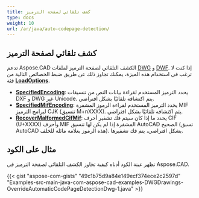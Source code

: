 ```yaml
---
title: كشف تلقائي لصفحة الترميز
type: docs
weight: 10
url: /ar/java/auto-codepage-detection/
---
```


## **كشف تلقائي لصفحة الترميز**

تدعم Aspose.CAD الكشف التلقائي لصفحة الترميز لملفات [DWG](https://docs.fileformat.com/cad/dwg/) و [DWF](https://docs.fileformat.com/cad/dwf/). إذا كنت لا ترغب في استخدام هذه الميزة، يمكنك تجاوز ذلك عن طريق ضبط الخصائص التالية من فئة [**LoadOptions**](https://reference.aspose.com/cad/java/com.aspose.cad/LoadOptions).

- [**SpecifiedEncoding**](https://reference.aspose.com/cad/java/com.aspose.cad/LoadOptions#setSpecifiedEncoding-int-): يحدد الترميز المستخدم لقراءة بيانات النص من تنسيقات DXF و DWG غير Unicode. يتم اكتشافه تلقائيًا بشكل افتراضي.
- [**SpecifiedMifEncoding**](https://reference.aspose.com/cad/java/com.aspose.cad/LoadOptions#setSpecifiedMifEncoding-int-): يحدد الترميز المستخدم لقراءة الرموز المشفرة MIF لبرامج الترميز CJK (تنسيق M+nXXXX). يتم اكتشافه تلقائيًا بشكل افتراضي.
- [**RecoverMalformedCifMif**](https://reference.aspose.com/cad/java/com.aspose.cad/LoadOptions#setRecoverMalformedCifMif-boolean-): يحدد ما إذا كان سيتم فك تشفير أحرف CIF (U+XXXX) وأحرف MIF المشفرة إذا لم يكن لها تنسيق AutoCAD الصحيح (تسبق AutoCAD هذه الرموز بعلامة مائلة للخلف). بشكل افتراضي، يتم فك تشفيرها.

## مثال على الكود

تظهر عينة الكود أدناه كيفية تجاوز الكشف التلقائي لصفحة الترميز في Aspose.CAD.

{{< gist "aspose-com-gists" "49c1b75d9a84e149ecf374ece2c2597d" "Examples-src-main-java-com-aspose-cad-examples-DWGDrawings-OverrideAutomaticCodePageDetectionDwg-1.java" >}}
